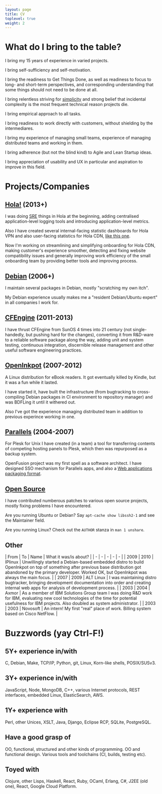 ```yaml
---
layout: page
title: CV
toplevel: true
weight: 2
---
```


# What do I bring to the table?

I bring my 15 years of experience in varied projects.

I bring self-sufficiency and self-motivation.

I bring the readiness to Get Things Done, as well as readiness to focus to long-
and short-term perspectives, and corresponding understanding that some things
should not need to be done at all.

I bring relentless striving
for [simplicity](https://www.infoq.com/presentations/Simple-Made-Easy) and
strong belief that incidental complexity is the most frequent technical reason
projects die.

I bring empirical approach to all tasks.

I bring readiness to work directly with customers, without shielding by the
intermediares.

I bring my experience of managing small teams, experience of managing
distributed teams and working in them.

I bring adherence (but not the blind kind) to Agile and Lean Startup ideas.

I bring appreciation of usability and UX in particular and aspiration to
improve in this field.

# Projects/Companies

## [Hola!](http://hola.org) (2013+)

I was doing [SRE](https://en.wikipedia.org/wiki/Site_reliability_engineer)
things in Hola at the beginning, adding centralised application-level logging
tools and introducing application-level metrics.

Also I have created several internal-facing statistic dashboards for Hola VPN
and also user-facing statistics for Hola CDN,
[like this one](http://holacdn.com/cp/stats/dashboard?cust=portal_demo&embed=1).

Now I'm working on streamlining and simplifying onboarding for Hola CDN, making
customer's experience smoother, detecting and fixing website compatibility
issues and generally improving work efficiency of the small onboarding team by
providing better tools and improving process.

## [Debian](https://debian.org/) (2006+)

I maintain several packages in Debian, mostly "scratching my own itch".

My Debian experience usually makes me a "resident Debian/Ubuntu expert" in all
companies I work for.

## [CFEngine](https://cfengine.com) (2011-2013)

I have thrust CFEngine from SunOS 4 times into 21 century (not single-handedly,
but pushing hard for the changes), converting it from R&D-ware to a reliable
software package along the way, adding unit and system testing, continuous
integration, discernible release management and other useful software
engineering practices.

## [OpenInkpot](https://wiki.mobileread.com/wiki/Openinkpot) (2007-2012)

A Linux distribution for eBook readers. It got eventually killed by Kindle, but
it was a fun while it lasted.

I have started it, have built the infrastructure (from bugtracking to
cross-compiling Debian packages in CI environment to repository manager) and was
BDFLing it until it withered out.

Also I've got the experience managing distributed team in addition to previous
experince working in one.

## [Parallels](https://parallels.com) (2004-2007)

For Plesk for Unix I have created (in a team) a tool for transferring contents
of competing hosting panels to Plesk, which then was repurposed as a backup
system.

OpenFusion project was my first spell as a software architect. I have designed
SSO mechanism for Parallels apps, and also
a [Web applications packaging format](http://www.apsstandard.org/).

## [Open Source](/software)

I have contributed numberous patches to various open source projects, mostly
fixing problems I have encountered.

Are you running Ubuntu or Debian? Say `apt-cache show libssh2-1` and see the
Maintainer field.

Are you running Linux? Check out the `AUTHOR` stanza in `man 1 unshare`.

## Other

| From | To | Name  | What it was/is about? |
| - | - | - | - | - |
| 2009 | 2010 | IPlinux | Unwillingly started a Debian-based embedded distro to build OpenInkpot on top of something after previous base distribution got abandoned by the primary developer. Worked OK, but OpenInkpot was always the main focus. |
| 2007 | 2009 | ALT&nbsp;Linux | I was maintaining distro bugtracker, bringing development documentation into order and creating internal web apps for analysis of development process. |
| 2003 | 2004 | Axmor | As a member of IBM Solutions Group team I was doing R&D work for IBM, evaluating new cool technologies of the time for potential usefulness for IBM projects. Also doubled as system administrator. |
| 2003 | 2003 | Novosoft | An intern! My first "real" place of work. Billing system based on Cisco NetFlow. |

# Buzzwords (yay Ctrl-F!)

## 5Y+ experience in/with

C, Debian, Make, TCP/IP, Python, git, Linux, Korn-like shells, POSIX/SUSv3.

## 3Y+ experience in/with

JavaScript, Node, MongoDB, C++, various Internet protocols, REST interfaces,
embedded Linux, ElasticSearch, AWS.

## 1Y+ experience with

Perl, other Unices, XSLT, Java, Django, Eclipse RCP, SQLite, PostgreSQL.

## Have a good grasp of

OO, functional, structured and other kinds of programming. OO and functional
design. Various tools and toolchains (CI, builds, testing etc).

## Toyed with

Clojure, other Lisps, Haskell, React, Ruby, OCaml, Erlang, C#, J2EE (old one),
React, Google Cloud Platform.
